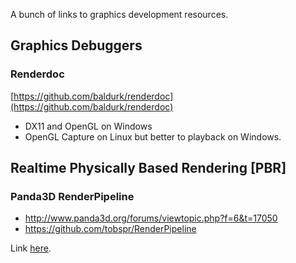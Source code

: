 A bunch of links to graphics development resources.

## Graphics Debuggers

### Renderdoc
[https://github.com/baldurk/renderdoc](https://github.com/baldurk/renderdoc)

* DX11 and OpenGL on Windows
* OpenGL Capture on Linux but better to playback on Windows.

## Realtime Physically Based Rendering [PBR]

### Panda3D RenderPipeline
* http://www.panda3d.org/forums/viewtopic.php?f=6&t=17050
* https://github.com/tobspr/RenderPipeline


Link [here](http://ahcox.com/graphics/graphics-resources).
